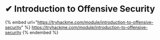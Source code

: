 # ✔ Introduction to Offensive Security

{% embed url="https://tryhackme.com/module/introduction-to-offensive-security" %}
https://tryhackme.com/module/introduction-to-offensive-security
{% endembed %}
